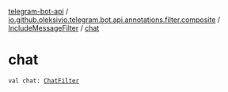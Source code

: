 [telegram-bot-api](../../index.md) / [io.github.oleksivio.telegram.bot.api.annotations.filter.composite](../index.md) / [IncludeMessageFilter](index.md) / [chat](./chat.md)

# chat

`val chat: `[`ChatFilter`](../-chat-filter/index.md)